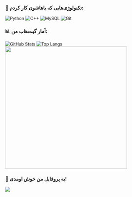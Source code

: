 ### 🔧 تکنولوژی‌هایی که باهاشون کار کردم:
![Python](https://img.shields.io/badge/-Python-3776AB?style=flat&logo=python&logoColor=white)
![C++](https://img.shields.io/badge/-C++-00599C?style=flat&logo=c%2B%2B&logoColor=white)
![MySQL](https://img.shields.io/badge/-MySQL-4479A1?style=flat&logo=mysql&logoColor=white)
![Git](https://img.shields.io/badge/-Git-F05032?style=flat&logo=git&logoColor=white)
### 📊 آمار گیت‌هاب من:
![GitHub Stats](https://github-readme-stats.vercel.app/api?username=nima-dev&show_icons=true&theme=radical)
![Top Langs](https://github-readme-stats.vercel.app/api/top-langs/?username=nima-dev&layout=compact&theme=radical)
<img src="https://media.giphy.com/media/qgQUggAC3Pfv687qPC/giphy.gif" width="400">
### 👋 به پروفایل من خوش اومدی!
<img src="https://readme-typing-svg.herokuapp.com?font=Fira+Code&duration=2000&color=F75C7E&width=435&lines=برنامه‌نویسی+یک+ماجراجویی+است!;کد+بنویس+و+دنیارو+تغییر+بده!">
